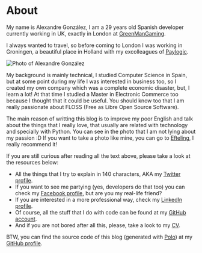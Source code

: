 About
=====

My name is Alexandre González, I am a 29 years old Spanish developer
currently working in UK, exactly in London at
[GreenManGaming](http://www.greenmangaming.com).

I always wanted to travel, so before coming to London I was working in
Groningen, a beautiful place in Holland with my excolleagues of
[Paylogic](http://paylogic.nl).

![Photo of Alexandre González](../static/me.jpg)

My background is mainly technical, I studied Computer Science in Spain,
but at some point during my life I was interested in business too, so I
created my own company which was a complete economic disaster, but, I
learn a lot! At that time I studied a Master in Electronic Commerce too
because I thought that it could be useful. You should know too that I am
really passionate about FLOSS (Free as Libre Open Source Software).

The main reason of writting this blog is to improve my poor English and
talk about the things that I really love, that usually are related with
technology and specially with Python. You can see in the photo that I am
not lying about my passion :D If you want to take a photo like mine, you
can go to [Efteling](http://en.wikipedia.org/wiki/Efteling), I really
recommend it!

If you are still curious after reading all the text above, please take a
look at the resources below:

-   All the things that I try to explain in 140 characters, AKA my
    [Twitter profile](http://twitter.com/agonzalezro).
-   If you want to see me partying (yes, developers do that too) you can
    check my [Facebook profile](http://facebook.com/alexandre.gonzalez),
    but are you my real-life friend?
-   If you are interested in a more professional way, check my [LinkedIn
    profile](http://linkedin.com/in/alexandregonzalezrodriguez).
-   Of course, all the stuff that I do with code can be found at my
    [GitHub account](http://github.com/agonzalezro).
-   And if you are not bored after all this, please, take a look to my
    [CV](https://github.com/agonzalezro/Curriculum-Vitae/blob/master/pdfs/cv_alex_gonzalez_en.pdf?raw=true).

BTW, you can find the source code of this blog (generated with
[Polo](https://github.com/agonzalezro/polo)) at my [GitHub
profile](http://github.com/agonzalez/agonzalezro.github.io).
